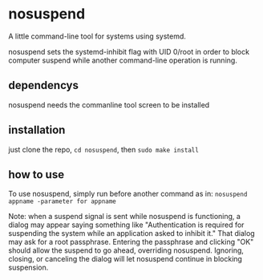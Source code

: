 # nosuspend
A little command-line tool for systems using systemd.

nosuspend sets the systemd-inhibit flag with UID 0/root in order to block
computer suspend while another command-line operation is running.

## dependencys

nosuspend needs the commanline tool screen to be installed

## installation

just clone the repo, `cd nosuspend`, then `sudo make install`

## how to use

To use nosuspend, simply run before another command as in:
`nosuspend appname -parameter for appname`

Note: when a suspend signal is sent while nosuspend is functioning, a dialog may
appear saying something like "Authentication is required for suspending the
system while an application asked to inhibit it." That dialog may ask for a root
passphrase. Entering the passphrase and clicking "OK" should allow the suspend
to go ahead, overriding nosuspend. Ignoring, closing, or canceling the dialog
will let nosuspend continue in blocking suspension.
